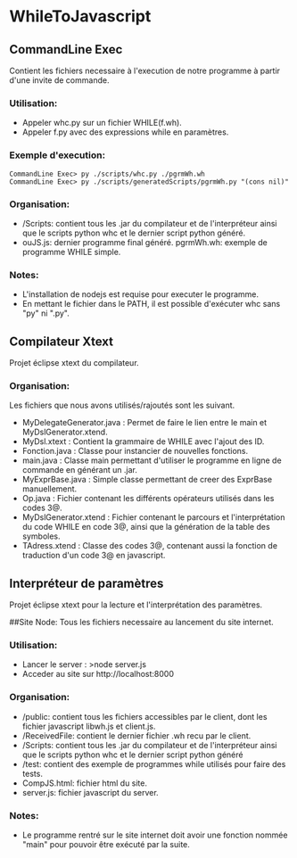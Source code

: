 # WhileToJavascript

## CommandLine Exec
Contient les fichiers necessaire à l'execution de notre programme à partir d'une invite de commande.
### Utilisation:
- Appeler whc.py sur un fichier WHILE(f.wh).
- Appeler f.py avec des expressions while en paramètres.
### Exemple d'execution:
```
CommandLine Exec> py ./scripts/whc.py ./pgrmWh.wh
CommandLine Exec> py ./scripts/generatedScripts/pgrmWh.py "(cons nil)"
```
### Organisation:
- /Scripts: contient tous les .jar du compilateur et de l'interpréteur ainsi que le scripts python whc et le dernier script python généré.
- ouJS.js: dernier programme final généré.
pgrmWh.wh: exemple de programme WHILE simple.
### Notes:
- L'installation de nodejs est requise pour executer le programme.
- En mettant le fichier dans le PATH, il est possible d'exécuter whc sans "py" ni ".py".  

## Compilateur Xtext
Projet éclipse xtext du compilateur.
### Organisation:
Les fichiers que nous avons utilisés/rajoutés sont les suivant.
- MyDelegateGenerator.java : Permet de faire le lien entre le main et MyDslGenerator.xtend.
- MyDsl.xtext              : Contient la grammaire de WHILE avec l'ajout des ID.
- Fonction.java            : Classe pour instancier de nouvelles fonctions.
- main.java                : Classe main permettant d'utiliser le programme en ligne de commande en générant un .jar.
- MyExprBase.java          : Simple classe permettant de creer des ExprBase manuellement.
- Op.java                  : Fichier contenant les différents opérateurs utilisés dans les codes 3@.
- MyDslGenerator.xtend     : Fichier contenant le parcours et l'interprétation du code WHILE en code 3@, ainsi que la génération de la table des symboles.
- TAdress.xtend            : Classe des codes 3@, contenant aussi la fonction de traduction d'un code 3@ en javascript.

## Interpréteur de paramètres
Projet éclipse xtext pour la lecture et l'interprétation des paramètres.

##Site Node:
Tous les fichiers necessaire au lancement du site internet.
### Utilisation:
- Lancer le server : >node server.js
- Acceder au site sur http://localhost:8000
### Organisation:
- /public: contient tous les fichiers accessibles par le client, dont les fichier javascript libwh.js et client.js.
- /ReceivedFile: contient le dernier fichier .wh recu par le client.
- /Scripts: contient tous les .jar du compilateur et de l'interpréteur ainsi que le scripts python whc et le dernier script python généré
- /test: contient des exemple de programmes while utilisés pour faire des tests.
- CompJS.html: fichier html du site.
- server.js: fichier javascript du server.
### Notes:
- Le programme rentré sur le site internet doit avoir une fonction nommée "main" pour pouvoir être exécuté par la suite.
